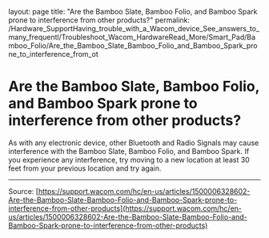 layout: page
title: "Are the Bamboo Slate, Bamboo Folio, and Bamboo Spark prone to interference from other products?"
permalink: /Hardware_SupportHaving_trouble_with_a_Wacom_device_See_answers_to_many_frequentl/Troubleshoot_Wacom_HardwareRead_More/Smart_Pad/Bamboo_Folio/Are_the_Bamboo_Slate_Bamboo_Folio_and_Bamboo_Spark_prone_to_interference_from_ot

# Are the Bamboo Slate, Bamboo Folio, and Bamboo Spark prone to interference from other products?

As with any electronic device, other Bluetooth and Radio Signals may cause interference with the Bamboo Slate, Bamboo Folio, and Bamboo Spark. If you experience any interference, try moving to a new location at least 30 feet from your previous location and try again.

---
Source: [https://support.wacom.com/hc/en-us/articles/1500006328602-Are-the-Bamboo-Slate-Bamboo-Folio-and-Bamboo-Spark-prone-to-interference-from-other-products](https://support.wacom.com/hc/en-us/articles/1500006328602-Are-the-Bamboo-Slate-Bamboo-Folio-and-Bamboo-Spark-prone-to-interference-from-other-products)
